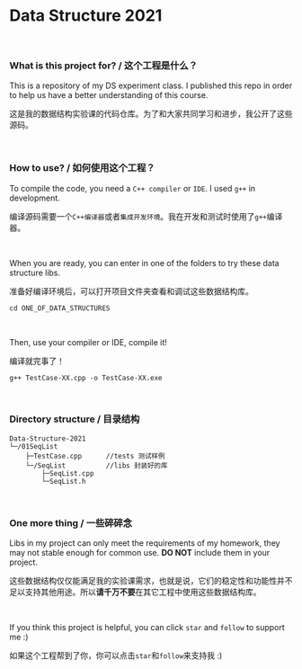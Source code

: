 # Data Structure 2021

<br>

### What is this project for? / 这个工程是什么？

This is a repository of my DS experiment class. I published this repo in order to help us have a better understanding of this course.

这是我的数据结构实验课的代码仓库。为了和大家共同学习和进步，我公开了这些源码。

<br>

### How to use? / 如何使用这个工程？

To compile the code, you need a `C++ compiler` or `IDE`. I used `g++` in development.

编译源码需要一个`C++编译器`或者`集成开发环境`。我在开发和测试时使用了`g++`编译器。

<br>

When you are ready, you can enter in one of the folders to try these data structure libs.

准备好编译环境后，可以打开项目文件夹查看和调试这些数据结构库。

```shell
cd ONE_OF_DATA_STRUCTURES
```

<br>

Then, use your compiler or IDE, compile it!

编译就完事了！

```shell
g++ TestCase-XX.cpp -o TestCase-XX.exe
```

<br>

### Directory structure / 目录结构

```
Data-Structure-2021
└─/01SeqList
    ├─TestCase.cpp		//tests 测试样例
    └─/SeqList			//libs 封装好的库
        ├─SeqList.cpp
        └─SeqList.h
```

<br>

### One more thing / 一些碎碎念

Libs in my project can only meet the requirements of my homework, they may not stable enough for common use. **DO NOT** include them in your project.

这些数据结构仅仅能满足我的实验课需求，也就是说，它们的稳定性和功能性并不足以支持其他用途。所以**请千万不要**在其它工程中使用这些数据结构库。

<br>

If you think this project is helpful, you can click `star` and `follow` to support me :)

如果这个工程帮到了你，你可以点击`star`和`follow`来支持我 :)
